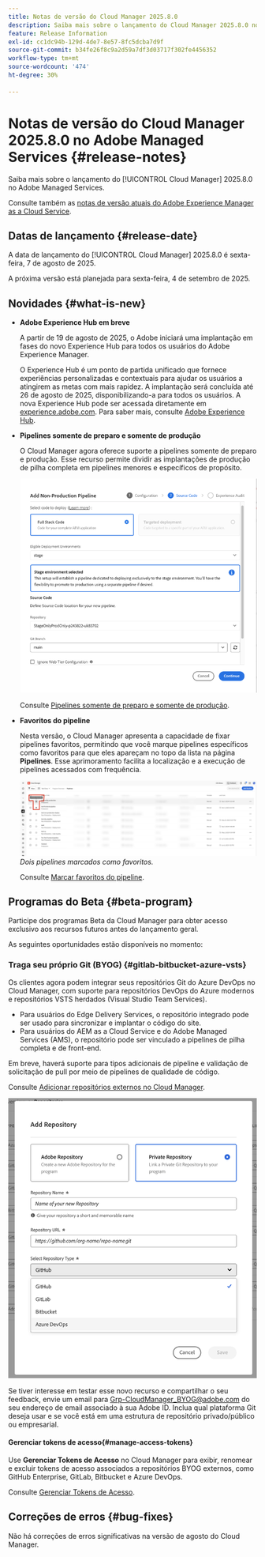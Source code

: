 ```yaml
---
title: Notas de versão do Cloud Manager 2025.8.0
description: Saiba mais sobre o lançamento do Cloud Manager 2025.8.0 no Adobe Managed Services.
feature: Release Information
exl-id: cc1dc94b-129d-4de7-8e57-8fc5dcba7d9f
source-git-commit: b34fe26f8c9a2d59a7df3d03717f302fe4456352
workflow-type: tm+mt
source-wordcount: '474'
ht-degree: 30%

---
```


# Notas de versão do Cloud Manager 2025.8.0 no Adobe Managed Services {#release-notes}

<!-- RELEASE WIKI  https://wiki.corp.adobe.com/display/DMSArchitecture/Cloud+Manager+2025.04.0+Release -->

Saiba mais sobre o lançamento do [!UICONTROL Cloud Manager] 2025.8.0 no Adobe Managed Services.

Consulte também as [notas de versão atuais do Adobe Experience Manager as a Cloud Service](https://experienceleague.adobe.com/pt-br/docs/experience-manager-cloud-service/content/release-notes/home).

## Datas de lançamento {#release-date}

A data de lançamento do [!UICONTROL Cloud Manager] 2025.8.0 é sexta-feira, 7 de agosto de 2025.

<!-- There are no significant new features or bug fixes in the May Cloud Manager release. -->

A próxima versão está planejada para sexta-feira, 4 de setembro de 2025.

<!-- SAVE FOR FUTURE POSSIBLE USE There are no significant new features or bug fixes in the May Cloud Manager release. -->


## Novidades {#what-is-new}

* **Adobe Experience Hub em breve**

  A partir de 19 de agosto de 2025, o Adobe iniciará uma implantação em fases do novo Experience Hub para todos os usuários do Adobe Experience Manager.

  O Experience Hub é um ponto de partida unificado que fornece experiências personalizadas e contextuais para ajudar os usuários a atingirem as metas com mais rapidez. A implantação será concluída até 26 de agosto de 2025, disponibilizando-a para todos os usuários. A nova Experience Hub pode ser acessada diretamente em [experience.adobe.com](https://experience.adobe.com/). Para saber mais, consulte [Adobe Experience Hub](/help/experience-hub.md).

* **Pipelines somente de preparo e somente de produção**

  O Cloud Manager agora oferece suporte a pipelines somente de preparo e produção. Esse recurso permite dividir as implantações de produção de pilha completa em pipelines menores e específicos de propósito. <!-- This feature went into GA from Private beta in the June 5, 2025 CM release -->

  ![Caixa de diálogo Adicionar pipeline de não produção com o botão de opção Código de pilha completa selecionado e ambiente de preparo selecionado](/help/release-notes/assets/add-non-production-pipeline.png)

  Consulte [Pipelines somente de preparo e somente de produção](/help/using/stage-prod-only.md).

* **Favoritos do pipeline**

  Nesta versão, o Cloud Manager apresenta a capacidade de fixar pipelines favoritos, permitindo que você marque pipelines específicos como favoritos para que eles apareçam no topo da lista na página **Pipelines**. Esse aprimoramento facilita a localização e a execução de pipelines acessados com frequência. <!-- CMGR-68293 -->

  ![Pipelines marcados como favoritos](/help/release-notes/assets/pipeline-favorites.png) *Dois pipelines marcados como favoritos.*

  Consulte [Marcar favoritos do pipeline](/help/using/managing-pipelines.md#pipeline-favorites).


## Programas do Beta {#beta-program}

Participe dos programas Beta da Cloud Manager para obter acesso exclusivo aos recursos futuros antes do lançamento geral.

As seguintes oportunidades estão disponíveis no momento:


### Traga seu próprio Git (BYOG) {#gitlab-bitbucket-azure-vsts}

<!-- BOTH CS & AMS -->

Os clientes agora podem integrar seus repositórios Git do Azure DevOps no Cloud Manager, com suporte para repositórios DevOps do Azure modernos e repositórios VSTS herdados (Visual Studio Team Services).

* Para usuários do Edge Delivery Services, o repositório integrado pode ser usado para sincronizar e implantar o código do site.
* Para usuários do AEM as a Cloud Service e do Adobe Managed Services (AMS), o repositório pode ser vinculado a pipelines de pilha completa e de front-end.

Em breve, haverá suporte para tipos adicionais de pipeline e validação de solicitação de pull por meio de pipelines de qualidade de código.

Consulte [Adicionar repositórios externos no Cloud Manager](/help/managing-code/external-repositories.md).

![Caixa de diálogo Adicionar repositório](/help/release-notes/assets/azure-repo.png)

Se tiver interesse em testar esse novo recurso e compartilhar o seu feedback, envie um email para [Grp-CloudManager_BYOG@adobe.com](mailto:grp-cloudmanager_byog@adobe.com) do seu endereço de email associado à sua Adobe ID. Inclua qual plataforma Git deseja usar e se você está em uma estrutura de repositório privado/público ou empresarial.

#### Gerenciar tokens de acesso{#manage-access-tokens}

Use **Gerenciar Tokens de Acesso** no Cloud Manager para exibir, renomear e excluir tokens de acesso associados a repositórios BYOG externos, como GitHub Enterprise, GitLab, Bitbucket e Azure DevOps.

Consulte [Gerenciar Tokens de Acesso](/help/managing-code/manage-access-tokens.md).

<!-- If you are interested in testing this new feature and sharing your feedback, send an email to [Grp-CloudManager_BYOG@adobe.com](mailto:grp-cloudmanager_byog@adobe.com) from your email address associated with your Adobe ID. -->

## Correções de erros {#bug-fixes}

Não há correções de erros significativas na versão de agosto do Cloud Manager.

<!--
Known Issues {#known-issues}

* A -->

